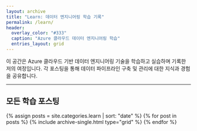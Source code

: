 ```yaml
---
layout: archive
title: "Learn: 데이터 엔지니어링 학습 기록"
permalink: /learn/
header:
  overlay_color: "#333"
  caption: "Azure 클라우드 데이터 엔지니어링 학습"
  entries_layout: grid
---
```


이 공간은 Azure 클라우드 기반 데이터 엔지니어링 기술을 학습하고 실습하며 기록한 저의 여정입니다.
각 포스팅을 통해 데이터 파이프라인 구축 및 관리에 대한 지식과 경험을 공유합니다.

---

## 모든 학습 포스팅
{% assign posts = site.categories.learn | sort: "date" %}
{% for post in posts %}
	{% include archive-single.html type="grid" %} 
{% endfor %}